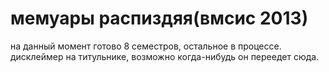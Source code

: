 # мемуары распиздяя(вмсис 2013)
на данный момент готово 8 семестров, остальное в процессе. дисклеймер на титульнике, возможно когда-нибудь он переедет сюда.
